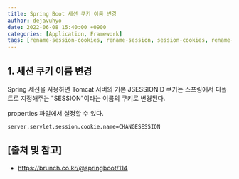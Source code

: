 ```yaml
---
title: Spring Boot 세션 쿠키 이름 변경
author: dejavuhyo
date: 2022-06-08 15:40:00 +0900
categories: [Application, Framework]
tags: [rename-session-cookies, rename-session, session-cookies, rename-cookies, 세션-쿠키-이름-변경, 세션-이름-변경, 쿠키-이름-변경, 세션-쿠키]
---
```


## 1. 세션 쿠키 이름 변경
Spring 세션을 사용하면 Tomcat 서버의 기본 JSESSIONID 쿠키는 스프링에서 디폴트로 지정해주는 "SESSION"이라는 이름의 쿠키로 변경된다.

properties 파일에서 설정할 수 있다.

```properties
server.servlet.session.cookie.name=CHANGESESSION
```

## [출처 및 참고]
* <https://brunch.co.kr/@springboot/114>
